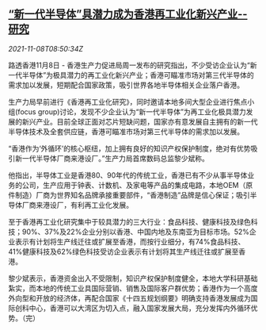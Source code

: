 <!--1636365663000-->
[“新一代半导体”具潜力成为香港再工业化新兴产业--研究](https://cn.reuters.com/article/hk-new-semiconductor-1108-idCNKBS2HT0VA)
------

<div><i>2021-11-08T08:50:34Z</i></div><p>路透香港11月8日 - 香港生产力促进局周一发布的研究指出，不少受访企业认为“新一代半导体”为极具潜力的再工业化新兴产业；香港可瞄准市场对第三代半导体的需求加以发展，短期配合国家政策，吸引世界各地半导体相关企业落户香港。</p><p>生产力局早前进行《香港再工业化研究》，同时邀请本地多间大型企业进行焦点小组(focus group)讨论，发现不少企业认为“新一代半导体”为再工业化极具潜力发展的新兴产业。目前全球正面对芯片短缺问题，国家亦有意发展自主拥有的新一代半导体技术及全套供应链，香港可瞄准市场对第三代半导体的需求加以发展。</p><p>“香港作为‘外循环’的核心枢纽，加上拥有良好的知识产权保护制度，绝对有优势吸引新一代半导体厂商来港设厂。”生产力局首席数码总监黎少斌称。</p><p>他指出，半导体工业是香港80、90年代的传统工业，香港已有不少从事半导体业务的公司，生产应用于钟表、计数机、及家电等产品的集成电路，本地OEM（原件制造）厂商为世界知名品牌承接重要部件，“香港制造”品牌是信心保证；吸引半导体厂商来港设厂，有利再工业化发展。</p><p>至于香港再工业化研究集中于较具潜力的三大行业：食品科技、健康科技及绿色科技；90%、37%及22%企业分别以香港、中国内地及东南亚为目标市场。52%企业表示有计划将生产线迁往或扩展至香港，而按行业细分，有74%食品科技、41%健康科技及62%绿色科技受访企业表示有计划将其生产线迁往或扩展至香港。</p><p>黎少斌表示，香港资金出入不受限制，知识产权保护制度健全，本地大学科研基础紮实，而本地的传统工业具国际营销、销售及国际客户群优势；香港作为一个高度外向型和开放的经济体，再配合国家《十四五规划纲要》明确支持香港发展成为国际创科中心，香港可以大湾区为切入点，融入国家发展大局，充分发挥内外循环优势。（完）</p>
